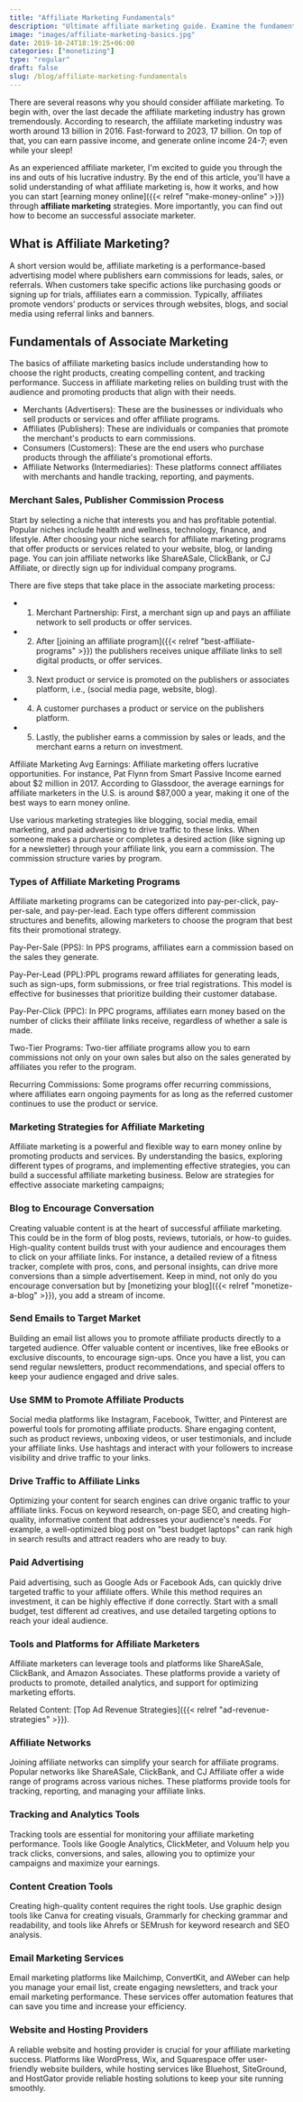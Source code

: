 ```yaml
---
title: "Affiliate Marketing Fundamentals"
description: "Ultimate affiliate marketing guide. Examine the fundamentals, process and how to get started."
image: "images/affiliate-marketing-basics.jpg"
date: 2019-10-24T18:19:25+06:00
categories: ["monetizing"]
type: "regular"
draft: false
slug: /blog/affiliate-marketing-fundamentals
---
```


There are several reasons why you should consider affiliate marketing. To begin with, over the last decade the affiliate marketing industry has grown tremendously. According to research, the affiliate marketing industry was worth around 13 billion in 2016. Fast-forward to 2023, 17 billion. On top of that, you can earn passive income, and generate online income 24-7; even while your sleep!

As an experienced affiliate marketer, I'm excited to guide you through the ins and outs of his lucrative industry. By the end of this article, you'll have a solid understanding of what affiliate marketing is, how it works, and how you can start [earning money online]({{< relref "make-money-online" >}}) through **affiliate marketing** strategies. More importantly, you can find out how to become an successful associate marketer.

## What is Affiliate Marketing?

A short version would be, affiliate marketing is a performance-based advertising model where publishers earn commissions for leads, sales, or referrals. When customers take specific actions like purchasing goods or signing up for trials, affiliates earn a commission. Typically, affiliates promote vendors’ products or services through websites, blogs, and social media using referral links and banners.

## Fundamentals of Associate Marketing

The basics of affiliate marketing basics include understanding how to choose the right products, creating compelling content, and tracking performance. Success in affiliate marketing relies on building trust with the audience and promoting products that align with their needs.

* Merchants (Advertisers): These are the businesses or individuals who sell products or services and offer affiliate programs.
* Affiliates (Publishers): These are individuals or companies that promote the merchant's products to earn commissions.
* Consumers (Customers): These are the end users who purchase products through the affiliate's promotional efforts.
* Affiliate Networks (Intermediaries): These platforms connect affiliates with merchants and handle tracking, reporting, and payments.

### Merchant Sales, Publisher Commission Process

Start by selecting a niche that interests you and has profitable potential. Popular niches include health and wellness, technology, finance, and lifestyle. After choosing your niche search for affiliate marketing programs that offer products or services related to your website, blog, or landing page. You can join affiliate networks like ShareASale, ClickBank, or CJ Affiliate, or directly sign up for individual company programs.

There are five steps that take place in the associate marketing process:

* 1. Merchant Partnership: First, a merchant sign up and pays an affiliate network to sell products or offer services.
* 2. After [joining an affiliate program]({{< relref "best-affiliate-programs" >}}) the publishers receives unique affiliate links to sell digital products, or offer services.
* 3. Next product or service is promoted on the publishers or associates platform, i.e., (social media page, website, blog).
* 4. A customer purchases a product or service on the publishers platform.
* 5. Lastly, the publisher earns a commission by sales or leads, and the merchant earns a return on investment.

Affiliate Marketing Avg Earnings: Affiliate marketing offers lucrative opportunities. For instance, Pat Flynn from Smart Passive Income earned about $2 million in 2017. According to Glassdoor, the average earnings for affiliate marketers in the U.S. is around $87,000 a year, making it one of the best ways to earn money online.

Use various marketing strategies like blogging, social media, email marketing, and paid advertising to drive traffic to these links. When someone makes a purchase or completes a desired action (like signing up for a newsletter) through your affiliate link, you earn a commission. The commission structure varies by program.

### Types of Affiliate Marketing Programs

Affiliate marketing programs can be categorized into pay-per-click, pay-per-sale, and pay-per-lead. Each type offers different commission structures and benefits, allowing marketers to choose the program that best fits their promotional strategy.

Pay-Per-Sale (PPS): In PPS programs, affiliates earn a commission based on the sales they generate.

Pay-Per-Lead (PPL):PPL programs reward affiliates for generating leads, such as sign-ups, form submissions, or free trial registrations. This model is effective for businesses that prioritize building their customer database.

Pay-Per-Click (PPC): In PPC programs, affiliates earn money based on the number of clicks their affiliate links receive, regardless of whether a sale is made.

Two-Tier Programs: Two-tier affiliate programs allow you to earn commissions not only on your own sales but also on the sales generated by affiliates you refer to the program.

Recurring Commissions: Some programs offer recurring commissions, where affiliates earn ongoing payments for as long as the referred customer continues to use the product or service.

### Marketing Strategies for Affiliate Marketing

Affiliate marketing is a powerful and flexible way to earn money online by promoting products and services. By understanding the basics, exploring different types of programs, and implementing effective strategies, you can build a successful affiliate marketing business. Below are strategies for effective associate marketing campaigns;

### Blog to Encourage Conversation

Creating valuable content is at the heart of successful affiliate marketing. This could be in the form of blog posts, reviews, tutorials, or how-to guides. High-quality content builds trust with your audience and encourages them to click on your affiliate links. For instance, a detailed review of a fitness tracker, complete with pros, cons, and personal insights, can drive more conversions than a simple advertisement. Keep in mind, not only do you encourage conversation but by [monetizing your blog]({{< relref "monetize-a-blog" >}}), you add a stream of income.

### Send Emails to Target Market

Building an email list allows you to promote affiliate products directly to a targeted audience. Offer valuable content or incentives, like free eBooks or exclusive discounts, to encourage sign-ups. Once you have a list, you can send regular newsletters, product recommendations, and special offers to keep your audience engaged and drive sales.

### Use SMM to Promote Affiliate Products

Social media platforms like Instagram, Facebook, Twitter, and Pinterest are powerful tools for promoting affiliate products. Share engaging content, such as product reviews, unboxing videos, or user testimonials, and include your affiliate links. Use hashtags and interact with your followers to increase visibility and drive traffic to your links.

### Drive Traffic to Affiliate Links

Optimizing your content for search engines can drive organic traffic to your affiliate links. Focus on keyword research, on-page SEO, and creating high-quality, informative content that addresses your audience's needs. For example, a well-optimized blog post on "best budget laptops" can rank high in search results and attract readers who are ready to buy.

### Paid Advertising

Paid advertising, such as Google Ads or Facebook Ads, can quickly drive targeted traffic to your affiliate offers. While this method requires an investment, it can be highly effective if done correctly. Start with a small budget, test different ad creatives, and use detailed targeting options to reach your ideal audience.

### Tools and Platforms for Affiliate Marketers

Affiliate marketers can leverage tools and platforms like ShareASale, ClickBank, and Amazon Associates. These platforms provide a variety of products to promote, detailed analytics, and support for optimizing marketing efforts.

Related Content: [Top Ad Revenue Strategies]({{< relref "ad-revenue-strategies" >}}).

### Affiliate Networks

Joining affiliate networks can simplify your search for affiliate programs. Popular networks like ShareASale, ClickBank, and CJ Affiliate offer a wide range of programs across various niches. These platforms provide tools for tracking, reporting, and managing your affiliate links.

### Tracking and Analytics Tools

Tracking tools are essential for monitoring your affiliate marketing performance. Tools like Google Analytics, ClickMeter, and Voluum help you track clicks, conversions, and sales, allowing you to optimize your campaigns and maximize your earnings.

### Content Creation Tools

Creating high-quality content requires the right tools. Use graphic design tools like Canva for creating visuals, Grammarly for checking grammar and readability, and tools like Ahrefs or SEMrush for keyword research and SEO analysis.

### Email Marketing Services

Email marketing platforms like Mailchimp, ConvertKit, and AWeber can help you manage your email list, create engaging newsletters, and track your email marketing performance. These services offer automation features that can save you time and increase your efficiency.

### Website and Hosting Providers

A reliable website and hosting provider is crucial for your affiliate marketing success. Platforms like WordPress, Wix, and Squarespace offer user-friendly website builders, while hosting services like Bluehost, SiteGround, and HostGator provide reliable hosting solutions to keep your site running smoothly.

